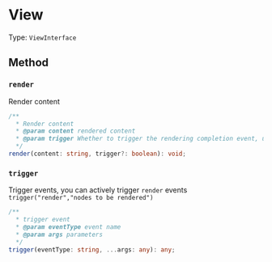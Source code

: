 # View

Type: `ViewInterface`

## Method

### `render`

Render content

```ts
/**
  * Render content
  * @param content rendered content
  * @param trigger Whether to trigger the rendering completion event, used to show the special effects of the plug-in. For example, in the heading plug-in, the anchor point display function is displayed. The default is true
  */
render(content: string, trigger?: boolean): void;
```

### `trigger`

Trigger events, you can actively trigger `render` events `trigger("render","nodes to be rendered")`

```ts
/**
  * trigger event
  * @param eventType event name
  * @param args parameters
  */
trigger(eventType: string, ...args: any): any;
```

